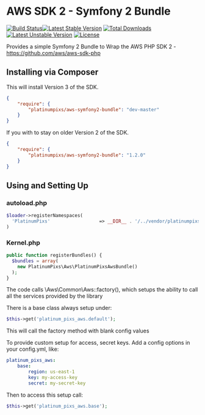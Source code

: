 AWS SDK 2 - Symfony 2 Bundle
===================

[![Build Status](https://travis-ci.org/platinumpixs/aws-symfony2-bundle.svg?branch=master)](https://travis-ci.org/platinumpixs/aws-symfony2-bundle)[![Latest Stable Version](https://poser.pugx.org/platinumpixs/aws-symfony2-bundle/v/stable.svg)](https://packagist.org/packages/platinumpixs/aws-symfony2-bundle) [![Total Downloads](https://poser.pugx.org/platinumpixs/aws-symfony2-bundle/downloads.svg)](https://packagist.org/packages/platinumpixs/aws-symfony2-bundle) [![Latest Unstable Version](https://poser.pugx.org/platinumpixs/aws-symfony2-bundle/v/unstable.svg)](https://packagist.org/packages/platinumpixs/aws-symfony2-bundle) [![License](https://poser.pugx.org/platinumpixs/aws-symfony2-bundle/license.svg)](https://packagist.org/packages/platinumpixs/aws-symfony2-bundle)

Provides a simple Symfony 2 Bundle to Wrap the AWS PHP SDK 2 - https://github.com/aws/aws-sdk-php

## Installing via Composer

This will install Version 3 of the SDK.

```json
{
    "require": {
        "platinumpixs/aws-symfony2-bundle": "dev-master"
    }
}
```

If you with to stay on older Version 2 of the SDK.

```json
{
    "require": {
        "platinumpixs/aws-symfony2-bundle": "1.2.0"
    }
}
```

## Using and Setting Up

### autoload.php
```php
$loader->registerNamespaces(
  'PlatinumPixs'                  => __DIR__ . '/../vendor/platinumpixs'
)
```

### Kernel.php
```php
public function registerBundles() {
  $bundles = array(
    new PlatinumPixs\Aws\PlatinumPixsAwsBundle()
  );
}
```

The code calls \Aws\Common\Aws::factory(), which setups the ability to call all the services provided by the library

There is a base class always setup under:

```php
$this->get('platinum_pixs_aws.default');
```

This will call the factory method with blank config values

To provide custom setup for access, secret keys. Add a config options in your config.yml, like:

```yaml
platinum_pixs_aws:
    base:
        region: us-east-1
        key: my-access-key
        secret: my-secret-key
```

Then to access this setup call:

```php
$this->get('platinum_pixs_aws.base');
```
